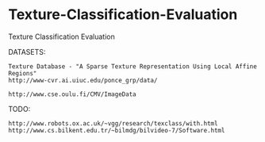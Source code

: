 # Texture-Classification-Evaluation
Texture Classification Evaluation

DATASETS:
~~~
Texture Database - "A Sparse Texture Representation Using Local Affine Regions"
http://www-cvr.ai.uiuc.edu/ponce_grp/data/

http://www.cse.oulu.fi/CMV/ImageData
~~~

TODO:
~~~
http://www.robots.ox.ac.uk/~vgg/research/texclass/with.html
http://www.cs.bilkent.edu.tr/~bilmdg/bilvideo-7/Software.html
~~~
